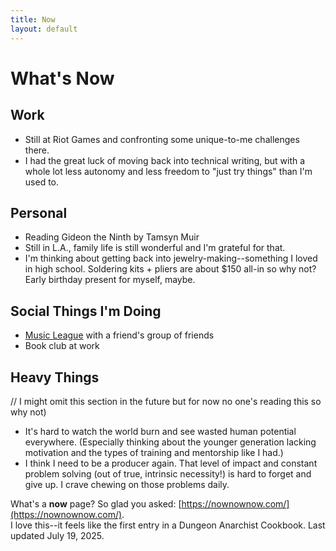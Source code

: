 ```yaml
---
title: Now
layout: default
---
```


# What's Now

## Work
- Still at Riot Games and confronting some unique-to-me challenges there. 
- I had the great luck of moving back into technical writing, but with a whole lot less autonomy and less freedom to "just try things" than I'm used to.

## Personal
- Reading Gideon the Ninth by Tamsyn Muir
- Still in L.A., family life is still wonderful and I'm grateful for that. 
- I'm thinking about getting back into jewelry-making--something I loved in high school. Soldering kits + pliers are about $150 all-in so why not? Early birthday present for myself, maybe. 

## Social Things I'm Doing
- [Music League](https://musicleague.com/) with a friend's group of friends
- Book club at work

## Heavy Things 
// I might omit this section in the future but for now no one's reading this so why not)   
- It's hard to watch the world burn and see wasted human potential everywhere. (Especially thinking about the younger generation lacking motivation and the types of training and mentorship like I had.)
- I think I need to be a producer again. That level of impact and constant problem solving (out of true, intrinsic necessity!) is hard to forget and give up. I crave chewing on those problems daily.


What's a **now** page? So glad you asked: [https://nownownow.com/](https://nownownow.com/). <br>I love this--it feels like the first entry in a Dungeon Anarchist Cookbook. 
Last updated July 19, 2025. 